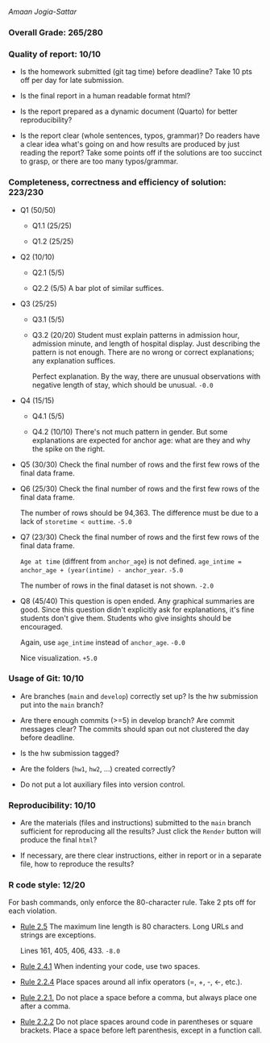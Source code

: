 *Amaan Jogia-Sattar*

### Overall Grade: 265/280

### Quality of report: 10/10

-   Is the homework submitted (git tag time) before deadline? Take 10 pts off per day for late submission.  

-   Is the final report in a human readable format html? 

-   Is the report prepared as a dynamic document (Quarto) for better reproducibility?

-   Is the report clear (whole sentences, typos, grammar)? Do readers have a clear idea what's going on and how results are produced by just reading the report? Take some points off if the solutions are too succinct to grasp, or there are too many typos/grammar. 

### Completeness, correctness and efficiency of solution: 223/230

- Q1 (50/50)
  
    - Q1.1 (25/25) 
    
    - Q1.2 (25/25)

- Q2 (10/10)

    - Q2.1 (5/5)
    
    - Q2.2 (5/5) A bar plot of similar suffices.
    
- Q3 (25/25)    
    
    - Q3.1 (5/5)
    
    - Q3.2 (20/20) Student must explain patterns in admission hour, admission minute, and length of hospital display. Just describing the pattern is not enough. There are no wrong or correct explanations; any explanation suffices. 

      Perfect explanation. By the way, there are unusual observations with negative length of stay, which should be unusual. `-0.0`

- Q4 (15/15)        
    
    - Q4.1 (5/5)
    
    - Q4.2 (10/10) There's not much pattern in gender. But some explanations are expected for anchor age: what are they and why the spike on the right.
    
- Q5 (30/30) Check the final number of rows and the first few rows of the final data frame.

- Q6 (25/30) Check the final number of rows and the first few rows of the final data frame.

    The number of rows should be 94,363. The difference must be due to a lack of `storetime < outtime`.  `-5.0`

- Q7 (23/30) Check the final number of rows and the first few rows of the final data frame.

    `Age at time` (diffrent from `anchor_age`) is not defined. `age_intime = anchor_age + (year(intime) - anchor_year`. `-5.0`

    The number of rows in the final dataset is not shown. `-2.0`

- Q8 (45/40) This question is open ended. Any graphical summaries are good. Since this question didn't explicitly ask for explanations, it's fine students don't give them. Students who give insights should be encouraged.

    Again, use `age_intime` instead of `anchor_age`. `-0.0`

    Nice visualization. `+5.0`

### Usage of Git: 10/10

-   Are branches (`main` and `develop`) correctly set up? Is the hw submission put into the `main` branch?

-   Are there enough commits (>=5) in develop branch? Are commit messages clear? The commits should span out not clustered the day before deadline. 
          
-   Is the hw submission tagged? 

-   Are the folders (`hw1`, `hw2`, ...) created correctly? 
  
-   Do not put a lot auxiliary files into version control. 


### Reproducibility: 10/10

-   Are the materials (files and instructions) submitted to the `main` branch sufficient for reproducing all the results? Just click the `Render` button will produce the final `html`? 

-   If necessary, are there clear instructions, either in report or in a separate file, how to reproduce the results?

### R code style: 12/20

For bash commands, only enforce the 80-character rule. Take 2 pts off for each violation. 

-   [Rule 2.5](https://style.tidyverse.org/syntax.html#long-lines) The maximum line length is 80 characters. Long URLs and strings are exceptions.  

    Lines 161, 405, 406, 433. `-8.0`

-   [Rule 2.4.1](https://style.tidyverse.org/syntax.html#indenting) When indenting your code, use two spaces.  

-   [Rule 2.2.4](https://style.tidyverse.org/syntax.html#infix-operators) Place spaces around all infix operators (=, +, -, &lt;-, etc.).  

-   [Rule 2.2.1.](https://style.tidyverse.org/syntax.html#commas) Do not place a space before a comma, but always place one after a comma.  

-   [Rule 2.2.2](https://style.tidyverse.org/syntax.html#parentheses) Do not place spaces around code in parentheses or square brackets. Place a space before left parenthesis, except in a function call.
